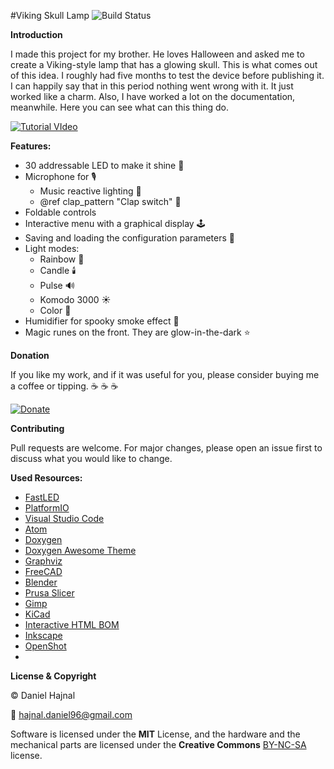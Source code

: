 #Viking Skull Lamp ![Build Status](https://github.com/dani007200964/Viking-Skull-Lamp/actions/workflows/compile_test.yml/badge.svg?branch=main)

__Introduction__

I ​made this project for my brother. He loves Halloween and asked me to create a Viking-style lamp that has a glowing skull.
This is what comes out of this idea. I roughly had five months to test the device before publishing it. I can happily say
that in this period nothing went wrong with it. It just worked like a charm. Also, I have worked a lot on the documentation,
meanwhile. Here you can see what can this thing do.

[![Tutorial VIdeo](https://img.youtube.com/vi/T2uH4yskYew/0.jpg)](https://www.youtube.com/watch?v=T2uH4yskYew)

__Features:__
* 30 addressable LED to make it shine :rotating_light:
* Microphone for :studio_microphone:
  * Music reactive lighting :musical_note:
  * @ref clap_pattern "Clap switch" :clap:
* Foldable controls
* Interactive menu with a graphical display :joystick:
* Saving and loading the configuration parameters :floppy_disk:
* Light modes:
  * Rainbow :rainbow:
  * Candle :candle:
  * Pulse :loud_sound:
  * Komodo 3000 :sunny:
  * Color :art:
* Humidifier for spooky smoke effect :ghost:
* Magic runes on the front. They are glow-in-the-dark :star:

__Donation__

If you like my work, and if it was useful for you, please consider buying me a coffee or tipping. :coffee: :coffee: :coffee:

[![Donate](https://img.shields.io/badge/Donate-PayPal-green.svg)](https://www.paypal.com/donate?hosted_button_id=YFGZD78H6K2CS)

__Contributing__

Pull requests are welcome. For major changes, please open an issue first to discuss what you would like to change.

__Used Resources:__

* [FastLED](https://github.com/FastLED/FastLED)
* [PlatformIO](https://platformio.org/)
* [Visual Studio Code](https://code.visualstudio.com/)
* [Atom](https://atom.io/)
* [Doxygen](https://doxygen.nl/manual/tables.html)
* [Doxygen Awesome Theme](https://github.com/jothepro/doxygen-awesome-css)
* [Graphviz](https://graphviz.org/)
* [FreeCAD](https://www.freecadweb.org/)
* [Blender](https://www.blender.org/)
* [Prusa Slicer](https://github.com/prusa3d/PrusaSlicer/releases)
* [Gimp](https://www.gimp.org/)
* [KiCad](https://www.kicad.org/)
* [Interactive HTML BOM](https://github.com/openscopeproject/InteractiveHtmlBom)
* [Inkscape](https://inkscape.org/)
* [OpenShot](https://www.openshot.org/)
* [<model-viewer>](https://modelviewer.dev/)

__License & Copyright__

© Daniel Hajnal

:email: hajnal.daniel96@gmail.com

Software is licensed under the __MIT__ License, and the hardware and the mechanical parts are licensed under the __Creative Commons__ [BY-NC-SA](https://creativecommons.org/licenses/by-nc-sa/4.0/) license.
